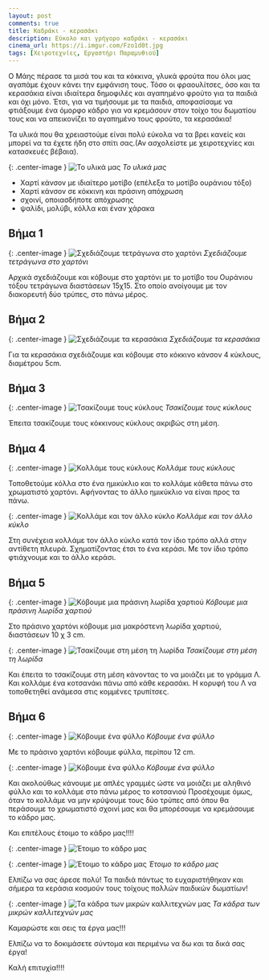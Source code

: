 ```yaml
---
layout: post
comments: true
title: Καδράκι - κερασάκι
description: Εύκολο και γρήγορο καδράκι - κερασάκι
cinema_url: https://i.imgur.com/Fzo1d0t.jpg
tags: [Χειροτεχνίες, Εργαστήρι Παραμυθιού]
---
```


Ο Μάης πέρασε τα μισά του και τα κόκκινα, γλυκά φρούτα που όλοι μας αγαπάμε έχουν κάνει την εμφάνιση τους. Τόσο οι φραουλίτσες, όσο και τα κερασάκια είναι ιδιαίτερα δημοφιλές και αγαπημένο φρούτο για τα παιδιά και όχι μόνο. Έτσι, για να τιμήσουμε με τα παιδιά, αποφασίσαμε να φτιάξουμε ένα όμορφο κάδρο για να κρεμάσουν στον τοίχο του δωματίου τους και να απεικονίζει το αγαπημένο τους φρούτο, τα κερασάκια!

Τα υλικά που θα χρειαστούμε είναι πολύ εύκολα να τα βρει κανείς και μπορεί να τα έχετε ήδη στο σπίτι σας.(Αν ασχολείστε με χειροτεχνίες και κατασκευές βέβαια).

{: .center-image } 
![Το υλικά μας](https://i.imgur.com/3qxhYXF.jpg)
*Το υλικά μας*

* Χαρτί κάνσον με ιδιαίτερο μοτίβο (επέλεξα το μοτίβο ουράνιου τόξο) 
* Χαρτί κάνσον σε κόκκινη και πράσινη απόχρωση
* σχοινί, οποιασδήποτε απόχρωσης
* ψαλίδι, μολύβι, κόλλα και έναν χάρακα

## Βήμα 1

{: .center-image } 
![Σχεδιάζουμε τετράγωνα στο χαρτόνι](https://i.imgur.com/SEz4xof.jpg)
*Σχεδιάζουμε τετράγωνα στο χαρτόνι*

Αρχικά σχεδιάζουμε και κόβουμε στο χαρτόνι με το μοτίβο του Ουράνιου τόξου τετράγωνα διαστάσεων 15χ15. Στο οποίο ανοίγουμε με τον διακορευτή δύο τρύπες, στο πάνω μέρος.

## Βήμα 2

{: .center-image } 
![Σχεδιάζουμε τα κερασάκια](https://i.imgur.com/sXgtsbp.jpg)
*Σχεδιάζουμε τα κερασάκια*

Για τα κερασάκια σχεδιάζουμε και κόβουμε στο κόκκινο κάνσον 4 κύκλους, διαμέτρου 5cm.

## Βήμα 3

{: .center-image } 
![Τσακίζουμε τους κύκλους](https://i.imgur.com/won1cit.jpg)
*Τσακίζουμε τους κύκλους*

Έπειτα τσακίζουμε τους κόκκινους κύκλους ακριβώς στη μέση.

## Βήμα 4

{: .center-image } 
![Κολλάμε τους κύκλους](https://i.imgur.com/50jnwBb.jpg)
*Κολλάμε τους κύκλους*

Τοποθετούμε κόλλα στο ένα ημικύκλιο και το κολλάμε κάθετα πάνω στο χρωματιστό χαρτόνι. Αφήνοντας το άλλο ημικύκλιο να είναι προς τα πάνω.

{: .center-image } 
![Κολλάμε και τον άλλο κύκλο](https://i.imgur.com/S19mxeW.jpg)
*Κολλάμε και τον άλλο κύκλο*

Στη συνέχεια κολλάμε τον άλλο κύκλο κατά τον ίδιο τρόπο αλλά στην αντίθετη πλευρά. Σχηματίζοντας έτσι το ένα κεράσι. Με τον ίδιο τρόπο φτιάχνουμε και το άλλο κεράσι.

## Βήμα 5

{: .center-image } 
![Κόβουμε μια πράσινη λωρίδα χαρτιού](https://i.imgur.com/MYheByZ.jpg)
*Κόβουμε μια πράσινη λωρίδα χαρτιού*

Στο πράσινο χαρτόνι κόβουμε μια μακρόστενη λωρίδα χαρτιού, διαστάσεων 10 χ 3 cm.

{: .center-image } 
![Τσακίζουμε στη μέση τη λωρίδα](https://i.imgur.com/8MbDZmC.jpg)
*Τσακίζουμε στη μέση τη λωρίδα*

Και έπειτα το τσακίζουμε στη μέση κάνοντας το να μοιάζει με το γράμμα Λ. Και κολλάμε ένα κοτσανάκι πάνω από κάθε κερασάκι.  Η κορυφή του Λ να τοποθετηθεί ανάμεσα στις κομμένες τρυπίτσες.

## Βήμα 6

{: .center-image } 
![Κόβουμε ένα φύλλο](https://i.imgur.com/udNXfSB.jpg)
*Κόβουμε ένα φύλλο*

Με το πράσινο χαρτόνι κόβουμε φύλλα, περίπου 12 cm.

{: .center-image } 
![Κόβουμε ένα φύλλο](https://i.imgur.com/XCqtdyk.jpg)
*Κόβουμε ένα φύλλο*

Και ακολούθως κάνουμε με απλές γραμμές ώστε να μοιάζει με αληθινό φύλλο και το κολλάμε στο πάνω μέρος το κοτσανιού Προσέχουμε όμως, όταν το κολλάμε να μην κρύψουμε τους δύο τρύπες από όπου θα περάσουμε το χρωματιστό σχοινί μας και θα μπορέσουμε να κρεμάσουμε το κάδρο μας.

Και επιτέλους έτοιμο το κάδρο μας!!!!

{: .center-image } 
![Έτοιμο το κάδρο μας](https://i.imgur.com/33rA59e.jpg)

{: .center-image }
![Έτοιμο το κάδρο μας](https://i.imgur.com/7mhhUUv.jpg)
*Έτοιμο το κάδρο μας*

Ελπίζω να σας άρεσε πολύ! Τα παιδιά πάντως το ευχαριστήθηκαν και σήμερα τα κεράσια κοσμούν τους τοίχους πολλών παιδικών δωματίων!

{: .center-image }
![Τα κάδρα των μικρών καλλιτεχνών μας](https://i.imgur.com/VMI7dhQ.jpg)
*Τα κάδρα των μικρών καλλιτεχνών μας*

Καμαρώστε και σεις τα έργα μας!!!

Ελπίζω να το δοκιμάσετε σύντομα και περιμένω να δω και τα δικά σας έργα! 

Καλή επιτυχία!!!!
